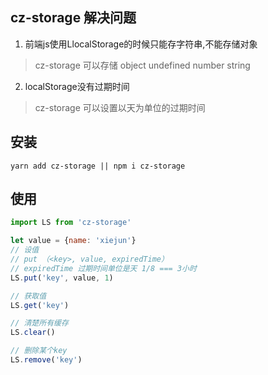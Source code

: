 ## cz-storage 解决问题
1. 前端js使用LlocalStorage的时候只能存字符串,不能存储对象
> cz-storage 可以存储 object undefined number string
2. localStorage没有过期时间
> cz-storage 可以设置以天为单位的过期时间

## 安装

```
yarn add cz-storage || npm i cz-storage
```
## 使用

```js
import LS from 'cz-storage'

let value = {name: 'xiejun'}
// 设值
// put （<key>, value, expiredTime）
// expiredTime 过期时间单位是天 1/8 === 3小时
LS.put('key', value, 1)

// 获取值
LS.get('key')

// 清楚所有缓存
LS.clear()

// 删除某个key
LS.remove('key')
```